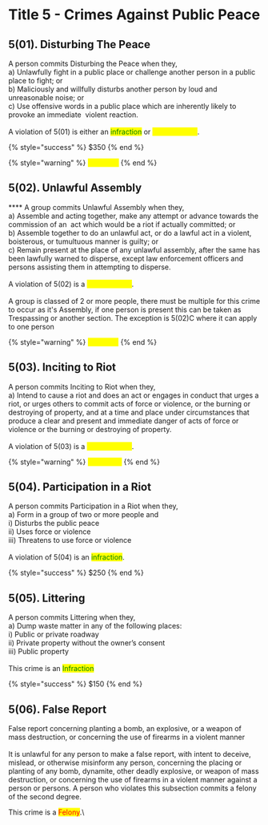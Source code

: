 # Title 5 - Crimes Against Public Peace

## 5(01).‌ ‌Disturbing‌ ‌The‌ ‌Peace‌ ‌

A‌ ‌person‌ ‌commits‌ ‌Disturbing‌ ‌the‌ ‌Peace‌ ‌when‌ ‌they,‌\
&#x20;    a) Unlawfully‌ ‌fight‌ ‌in‌ ‌a‌ ‌‌public‌‌ ‌place‌ ‌or‌ ‌challenge‌ ‌another‌ ‌person‌ ‌in‌ ‌a‌ ‌‌public‌‌ ‌place‌ ‌to‌ ‌fight;‌ ‌or‌\
&#x20;    b) Maliciously‌ ‌and‌ ‌willfully‌ ‌disturbs‌ ‌another‌ ‌person‌ ‌by‌ ‌loud‌ ‌and‌ ‌unreasonable‌ ‌noise;‌ ‌or‌\
&#x20;    c) Use‌ ‌offensive‌ ‌words‌ ‌in‌ ‌a‌ ‌‌public‌‌ ‌place‌ ‌which‌ ‌are‌ ‌inherently‌ ‌likely‌ ‌to‌ ‌provoke‌ ‌an‌ ‌immediate‌ ‌           violent‌ ‌reaction.‌\
\
A‌ ‌violation‌ ‌of‌ ‌5(01)‌ ‌is‌ ‌either an <mark style="color:green;">infraction</mark> or <mark style="color:yellow;">Misdemeanor</mark>.‌ ‌

{%  style="success" %}
$350
{% end %}

{%  style="warning" %}
<mark style="color:yellow;">2 Months</mark>
{% end %}

## 5(02).‌ ‌Unlawful‌ ‌Assembly‌

&#x20;**** A‌ ‌‌group‌ ‌‌commits‌ ‌Unlawful‌ ‌Assembly‌ ‌when‌ ‌they,‌\
&#x20;    a) Assemble‌ ‌and‌ ‌acting‌ ‌together,‌ ‌make‌ ‌any‌ ‌attempt‌ ‌or‌ ‌advance‌ ‌towards‌ ‌the‌ ‌commission‌ ‌of‌ ‌an‌ ‌ act‌ ‌which‌ ‌would‌ ‌be‌ ‌a‌ ‌riot‌ ‌if‌ ‌actually‌ ‌committed;‌ ‌or‌\
&#x20;    b) Assemble‌ ‌together‌ ‌to‌ ‌do‌ ‌an‌ ‌unlawful‌ ‌act,‌ ‌or‌ ‌do‌ ‌a‌ ‌lawful‌ ‌act‌ ‌in‌ ‌a‌ ‌violent,‌ ‌boisterous,‌ ‌or‌ ‌tumultuous‌ ‌manner‌ ‌is‌ ‌guilty;‌ ‌or‌\
&#x20;    c) Remain‌ ‌present‌ ‌at‌ ‌the‌ ‌place‌ ‌of‌ ‌any‌ ‌unlawful‌ ‌assembly,‌ ‌after‌ ‌the‌ ‌same‌ ‌has‌ ‌been‌ ‌lawfully‌ ‌warned‌ ‌to‌ ‌disperse,‌ ‌except‌ ‌law‌ ‌enforcement‌ ‌officers‌ ‌and‌ ‌persons‌ ‌assisting‌ ‌them‌ ‌in‌ ‌attempting‌ ‌to‌ ‌disperse.‌\
\
A violation of 5(02) is a <mark style="color:yellow;">Misdemeanor‌‌</mark>.‌ ‌ <mark style="color:yellow;"></mark> \
\
A‌ ‌group‌ ‌is‌ ‌classed‌ ‌of‌ ‌2‌ ‌or‌ ‌more‌ ‌people,‌ ‌there‌ ‌must‌ ‌be‌ ‌multiple‌ ‌for‌ ‌this‌ ‌crime‌ ‌to‌ ‌occur‌ ‌as‌ ‌it's ‌Assembly,‌ ‌if‌ ‌one‌ ‌person‌ ‌is‌ ‌present‌ ‌this‌ ‌can‌ ‌be‌ ‌taken‌ ‌as‌ ‌Trespassing‌ ‌or‌ ‌another‌ ‌section.‌ ‌The ‌exception‌ ‌is‌ ‌5(02)C‌ ‌where‌ ‌it‌ ‌can‌ ‌apply‌ ‌to‌ ‌one‌ ‌person

{%  style="warning" %}
<mark style="color:yellow;">5 Months</mark>
{% end %}

## 5(03).‌ ‌Inciting‌ ‌to‌ ‌Riot‌ ‌

A‌ ‌person‌ ‌commits‌ ‌Inciting‌ ‌to‌ ‌Riot‌ ‌when‌ ‌they,‌\
&#x20;    a) Intend‌ ‌to‌ ‌cause‌ ‌a‌ ‌riot‌ ‌and‌ ‌does‌ ‌an‌ ‌act‌ ‌or‌ ‌engages‌ ‌in‌ ‌conduct‌ ‌that‌ ‌urges‌ ‌a‌ ‌riot,‌ ‌or‌ ‌urges‌ ‌others‌ ‌to‌ ‌commit‌ ‌acts‌ ‌of‌ ‌force‌ ‌or‌ ‌violence,‌ ‌or‌ ‌the‌ ‌burning‌ ‌or‌ ‌destroying‌ ‌of‌ ‌‌property‌,‌ ‌and‌ ‌at‌ ‌a‌ ‌time‌ ‌and‌ ‌place‌ ‌under‌ ‌circumstances‌ ‌that‌ ‌produce‌ ‌a‌ ‌clear‌ ‌and‌ ‌present‌ ‌and‌ ‌immediate‌ ‌danger‌ ‌of‌ ‌acts‌ ‌of‌ ‌force‌ ‌or‌ ‌violence‌ ‌or‌ ‌the‌ ‌burning‌ ‌or‌ ‌destroying‌ ‌of‌ ‌‌property‌.‌\
\
A violation of 5(03) is a <mark style="color:yellow;">Misdemeanor‌‌</mark>.‌ ‌ <mark style="color:yellow;"></mark>&#x20;

{%  style="warning" %}
<mark style="color:yellow;">10 Months</mark>
{% end %}

## 5(04).‌ ‌Participation‌ ‌in‌ ‌a‌ ‌Riot‌

A‌ ‌person‌ ‌commits‌ ‌Participation‌ ‌in‌ ‌a‌ ‌Riot‌ ‌when‌ ‌they,‌\
&#x20;    a) Form‌ ‌in‌ ‌a‌ ‌group‌ ‌of‌ ‌two‌ ‌or‌ ‌more‌ ‌people‌ ‌and‌ ‌\
&#x20;         i) Disturbs‌ ‌the‌ ‌public‌ ‌peace‌\
&#x20;        ii) Uses‌ ‌force‌ ‌or‌ ‌violence‌\
&#x20;       iii) Threatens‌ ‌to‌ ‌use‌ ‌force‌ ‌or‌ ‌violence‌\
\
A violation of 5(04) is an <mark style="color:green;">infraction</mark>.‌ ‌ <mark style="color:yellow;"></mark>&#x20;

{%  style="success" %}
$250
{% end %}

## 5(05).‌ ‌Littering

A‌ ‌person‌ ‌commits‌ ‌Littering‌ ‌when‌ ‌they,‌\
&#x20;    a) Dump‌ ‌‌waste‌ ‌matter‌‌ ‌in‌ ‌any‌ ‌of‌ ‌the‌ ‌following‌ ‌places:‌\
&#x20;         i) Public‌ ‌or‌ ‌private‌ ‌‌roadway‌\
&#x20;        ii) Private‌ ‌‌property‌‌ ‌without‌ ‌the‌ ‌owner’s‌ ‌consent\
&#x20;       iii) Public‌ ‌‌property‌\
\
This‌ ‌crime‌ ‌is‌ ‌an‌ ‌‌<mark style="color:green;">Infraction‌</mark>

{%  style="success" %}
$150
{% end %}

## 5(06).‌ ‌False Report

False report concerning planting a bomb, an explosive, or a weapon of mass destruction, or concerning the use of firearms in a violent manner\
\
It is unlawful for any person to make a false report, with intent to deceive, mislead, or otherwise misinform any person, concerning the placing or planting of any bomb, dynamite, other deadly explosive, or weapon of mass destruction, or concerning the use of firearms in a violent manner against a person or persons. A person who violates this subsection commits a felony of the second degree.

This crime is a <mark style="color:red;">Felony</mark>.\
